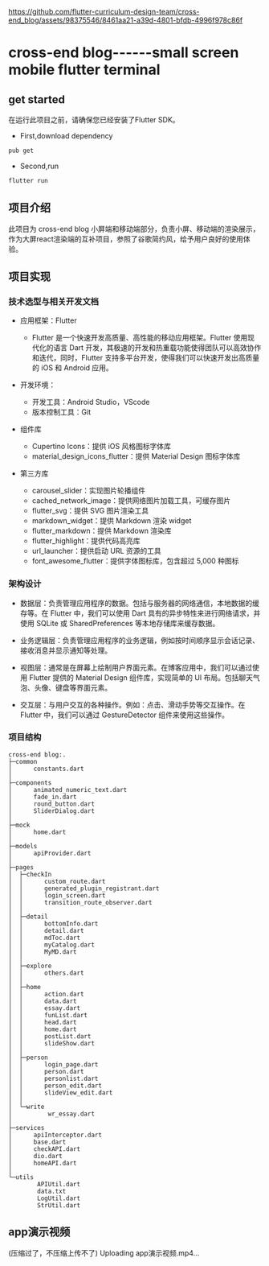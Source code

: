 
https://github.com/flutter-curriculum-design-team/cross-end_blog/assets/98375546/8461aa21-a39d-4801-bfdb-4996f978c86f
# cross-end blog------small screen mobile flutter terminal

## get started
在运行此项目之前，请确保您已经安装了Flutter SDK。
- First,download dependency
```bash
pub get
```
- Second,run
```bash
flutter run
```
## 项目介绍

此项目为 cross-end blog 小屏端和移动端部分，负责小屏、移动端的渲染展示，作为大屏react渲染端的互补项目，参照了谷歌简约风，给予用户良好的使用体验。

## 项目实现

### 技术选型与相关开发文档

- 应用框架：Flutter

    - Flutter 是一个快速开发高质量、高性能的移动应用框架。Flutter 使用现代化的语言 Dart 开发，其极速的开发和热重载功能使得团队可以高效协作和迭代，同时，Flutter 支持多平台开发，使得我们可以快速开发出高质量的 iOS 和 Android 应用。

- 开发环境：

    - 开发工具：Android Studio，VScode
    - 版本控制工具：Git

- 组件库

    - Cupertino Icons：提供 iOS 风格图标字体库
    - material_design_icons_flutter：提供 Material Design 图标字体库

- 第三方库

    - carousel_slider：实现图片轮播组件
    - cached_network_image：提供网络图片加载工具，可缓存图片
    - flutter_svg：提供 SVG 图片渲染工具
    - markdown_widget：提供 Markdown 渲染 widget
    - flutter_markdown：提供 Markdown 渲染库
    - flutter_highlight：提供代码高亮库
    - url_launcher：提供启动 URL 资源的工具
    - font_awesome_flutter：提供字体图标库，包含超过 5,000 种图标

### 架构设计

- 数据层：负责管理应用程序的数据。包括与服务器的网络通信，本地数据的缓存等。在 Flutter 中，我们可以使用 Dart 具有的异步特性来进行网络请求，并使用 SQLite 或 SharedPreferences 等本地存储库来缓存数据。

- 业务逻辑层：负责管理应用程序的业务逻辑，例如按时间顺序显示会话记录、接收消息并显示通知等处理。

- 视图层：通常是在屏幕上绘制用户界面元素。在博客应用中，我们可以通过使用 Flutter 提供的 Material Design 组件库，实现简单的 UI 布局。包括聊天气泡、头像、键盘等界面元素。

- 交互层：与用户交互的各种操作。例如：点击、滑动手势等交互操作。在 Flutter 中，我们可以通过 GestureDetector 组件来使用这些操作。

### 项目结构

```
cross-end blog:.
├─common
│      constants.dart
│
├─components
│      animated_numeric_text.dart
│      fade_in.dart
│      round_button.dart
│      SliderDialog.dart
│
├─mock
│      home.dart
│
├─models
│      apiProvider.dart
│
├─pages
│  ├─checkIn
│  │      custom_route.dart
│  │      generated_plugin_registrant.dart
│  │      login_screen.dart
│  │      transition_route_observer.dart
│  │
│  ├─detail
│  │      bottomInfo.dart
│  │      detail.dart
│  │      mdToc.dart
│  │      myCatalog.dart
│  │      MyMD.dart
│  │
│  ├─explore
│  │      others.dart
│  │
│  ├─home
│  │      action.dart
│  │      data.dart
│  │      essay.dart
│  │      funList.dart
│  │      head.dart
│  │      home.dart
│  │      postList.dart
│  │      slideShow.dart
│  │
│  ├─person
│  │      login_page.dart
│  │      person.dart
│  │      personlist.dart
│  │      person_edit.dart
│  │      slideView_edit.dart
│  │
│  └─write
│          wr_essay.dart
│
├─services
│      apiInterceptor.dart
│      base.dart
│      checkAPI.dart
│      dio.dart
│      homeAPI.dart
│
└─utils
        APIUtil.dart
        data.txt
        LogUtil.dart
        StrUtil.dart
```

## app演示视频
(压缩过了，不压缩上传不了)
Uploading app演示视频.mp4…
